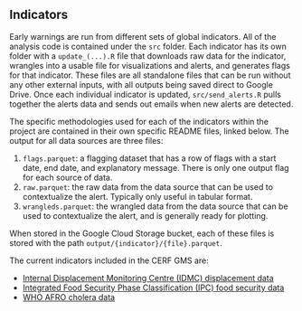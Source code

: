 ## Indicators

Early warnings are run from different sets of global indicators. All of the
analysis code is contained under the `src` folder. Each indicator has
its own folder with a `update_(...).R` file that downloads raw data for the
indicator, wrangles into a usable file for visualizations and alerts, and
generates flags for that indicator. These files are all standalone files that
can be run without any other external inputs, with all outputs being saved
direct to Google Drive. Once each individual indicator is updated, 
`src/send_alerts.R` pulls together the alerts data and sends out emails when
new alerts are detected. 

The specific methodologies used for each of the indicators within the project
are contained in their own specific README files, linked below. The
output for all data sources are three files:

1. `flags.parquet`: a flagging dataset that has a row of flags
with a start date, end date, and explanatory message. There is only one
output flag for each source of data.
2. `raw.parquet`: the raw data from the data source that can be used to
contextualize the alert. Typically only useful in tabular format.
3. `wrangleds.parquet`: the wrangled data from the data source that can
be used to contextualize the alert, and is generally ready for plotting.

When stored in the Google Cloud Storage bucket, each of these files is stored with
the path `output/{indicator}/{file}.parquet`.

The current indicators included in the CERF GMS are:

- [Internal Displacement Monitoring Centre (IDMC) displacement data](/src/indicators/idmc/README.md)
- [Integrated Food Security Phase Classification (IPC) food security data](/src/indicators/ipc/README.md)
- [WHO AFRO cholera data](/src/indicators/cholera/README.md)
